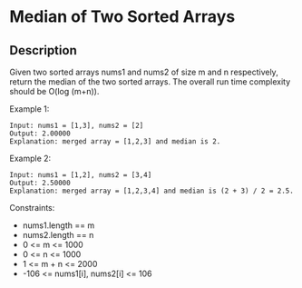 # Median of Two Sorted Arrays
## Description

Given two sorted arrays nums1 and nums2 of size m and n respectively, return the median of the two sorted arrays.
The overall run time complexity should be O(log (m+n)).

 

Example 1:
```
Input: nums1 = [1,3], nums2 = [2]
Output: 2.00000
Explanation: merged array = [1,2,3] and median is 2.

```
Example 2:
```
Input: nums1 = [1,2], nums2 = [3,4]
Output: 2.50000
Explanation: merged array = [1,2,3,4] and median is (2 + 3) / 2 = 2.5.
```

Constraints:

* nums1.length == m
* nums2.length == n
* 0 <= m <= 1000
* 0 <= n <= 1000 
* 1 <= m + n <= 2000
* -106 <= nums1[i], nums2[i] <= 106

